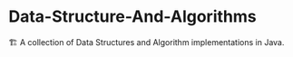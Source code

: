 # Data-Structure-And-Algorithms
🏗️ A collection of Data Structures and Algorithm implementations in Java.
